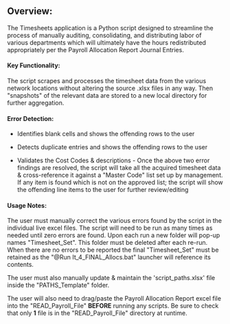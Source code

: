 ## Overview:

The Timesheets application is a Python script designed to streamline the process of manually auditing, consolidating, and distributing labor of various departments
which will ultimately have the hours redistributed appropriately per the Payroll Allocation Report Journal Entries.

#### Key Functionality:

The script scrapes and processes the timesheet data from the various network locations without altering the source .xlsx files in any way. Then "snapshots" of the relevant data
are stored to a new local directory for further aggregation.

#### Error Detection:

  - Identifies blank cells and shows the offending rows to the user

  - Detects duplicate entries and shows the offending rows to the user

  - Validates the Cost Codes & descriptions - Once the above two error findings are resolved, the script will take all the acquired timesheet data & cross-reference it against a "Master Code" list set up by management. If any item is found which is not on the approved list; the script will show the offending line items to the user for further review/editing

#### Usage Notes:

The user must manually correct the various errors found by the script in the individual live excel files. The script will need to be run as many times as needed until zero errors are found. Upon each run a new folder will pop-up names "Timesheet_Set". This folder must be deleted after each re-run. When there are no errors to be reported the final "Timesheet_Set" must be retained as the "@Run It_4_FINAL_Allocs.bat" launcher will reference its contents.

The user must also manually update & maintain the 'script_paths.xlsx' file inside the "PATHS_Template" folder. 

The user will also need to drag/paste the Payroll Allocation Report excel file into the "READ_Payroll_File" **BEFORE** running any scripts. Be sure to check that only **1** file is in the "READ_Payroll_File" directory at runtime.
 
